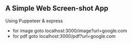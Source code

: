 ## A Simple Web Screen-shot App 

Using Puppeteer & express

+ for image goto localhost:3000/image?url=google.com
+ for pdf goto localhost:3000/pdf?url=google.com
